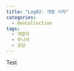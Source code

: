 ```yaml
---
title: "Log02: 개발 시작"
categories:
  - devCollection
tags:
  - 개발자
  - 주니어
  - 코딩
---
```

Test